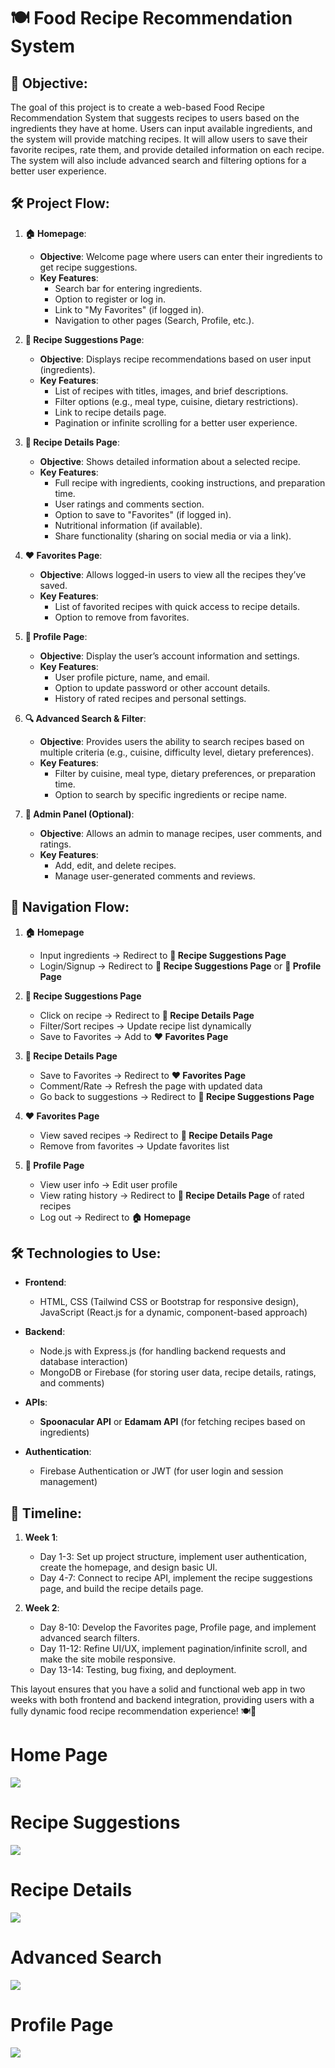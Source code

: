 # 🍽️ Food Recipe Recommendation System

## 🎯 Objective:  

The goal of this project is to create a web-based Food Recipe Recommendation System that suggests recipes to users based on the ingredients they have at home. Users can input available ingredients, and the system will provide matching recipes. It will allow users to save their favorite recipes, rate them, and provide detailed information on each recipe. The system will also include advanced search and filtering options for a better user experience.

## 🛠️ Project Flow:

1. **🏠 Homepage**:  
   - **Objective**: Welcome page where users can enter their ingredients to get recipe suggestions.
   - **Key Features**:  
     - Search bar for entering ingredients.
     - Option to register or log in.
     - Link to "My Favorites" (if logged in).
     - Navigation to other pages (Search, Profile, etc.).

2. **🍲 Recipe Suggestions Page**:
   - **Objective**: Displays recipe recommendations based on user input (ingredients).
   - **Key Features**:  
     - List of recipes with titles, images, and brief descriptions.
     - Filter options (e.g., meal type, cuisine, dietary restrictions).
     - Link to recipe details page.
     - Pagination or infinite scrolling for a better user experience.

3. **📖 Recipe Details Page**:  
   - **Objective**: Shows detailed information about a selected recipe.
   - **Key Features**:  
     - Full recipe with ingredients, cooking instructions, and preparation time.
     - User ratings and comments section.
     - Option to save to "Favorites" (if logged in).
     - Nutritional information (if available).
     - Share functionality (sharing on social media or via a link).

4. **❤️ Favorites Page**:  
   - **Objective**: Allows logged-in users to view all the recipes they’ve saved.
   - **Key Features**:  
     - List of favorited recipes with quick access to recipe details.
     - Option to remove from favorites.

5. **👤 Profile Page**:  
   - **Objective**: Display the user’s account information and settings.
   - **Key Features**:  
     - User profile picture, name, and email.
     - Option to update password or other account details.
     - History of rated recipes and personal settings.

6. **🔍 Advanced Search & Filter**:  
   - **Objective**: Provides users the ability to search recipes based on multiple criteria (e.g., cuisine, difficulty level, dietary preferences).
   - **Key Features**:  
     - Filter by cuisine, meal type, dietary preferences, or preparation time.
     - Option to search by specific ingredients or recipe name.

7. **🔧 Admin Panel (Optional)**:  
   - **Objective**: Allows an admin to manage recipes, user comments, and ratings.
   - **Key Features**:  
     - Add, edit, and delete recipes.
     - Manage user-generated comments and reviews.

## 📑 Navigation Flow:

1. **🏠 Homepage**  
   - Input ingredients → Redirect to **🍲 Recipe Suggestions Page**  
   - Login/Signup → Redirect to **🍲 Recipe Suggestions Page** or **👤 Profile Page**

2. **🍲 Recipe Suggestions Page**  
   - Click on recipe → Redirect to **📖 Recipe Details Page**  
   - Filter/Sort recipes → Update recipe list dynamically  
   - Save to Favorites → Add to **❤️ Favorites Page**

3. **📖 Recipe Details Page**  
   - Save to Favorites → Redirect to **❤️ Favorites Page**  
   - Comment/Rate → Refresh the page with updated data  
   - Go back to suggestions → Redirect to **🍲 Recipe Suggestions Page**

4. **❤️ Favorites Page**  
   - View saved recipes → Redirect to **📖 Recipe Details Page**  
   - Remove from favorites → Update favorites list

5. **👤 Profile Page**  
   - View user info → Edit user profile  
   - View rating history → Redirect to **📖 Recipe Details Page** of rated recipes  
   - Log out → Redirect to **🏠 Homepage**

## 🛠️ Technologies to Use:

- **Frontend**:  
  - HTML, CSS (Tailwind CSS or Bootstrap for responsive design), JavaScript (React.js for a dynamic, component-based approach)
  
- **Backend**:  
  - Node.js with Express.js (for handling backend requests and database interaction)
  - MongoDB or Firebase (for storing user data, recipe details, ratings, and comments)
  
- **APIs**:
  - **Spoonacular API** or **Edamam API** (for fetching recipes based on ingredients)

- **Authentication**:
  - Firebase Authentication or JWT (for user login and session management)

## 📅 Timeline:

1. **Week 1**:  
   - Day 1-3: Set up project structure, implement user authentication, create the homepage, and design basic UI.
   - Day 4-7: Connect to recipe API, implement the recipe suggestions page, and build the recipe details page.

2. **Week 2**:  
   - Day 8-10: Develop the Favorites page, Profile page, and implement advanced search filters.
   - Day 11-12: Refine UI/UX, implement pagination/infinite scroll, and make the site mobile responsive.
   - Day 13-14: Testing, bug fixing, and deployment.

This layout ensures that you have a solid and functional web app in two weeks with both frontend and backend integration, providing users with a fully dynamic food recipe recommendation experience! 🍽️🚀

# Home Page

<img src='./images/RecipeFinder.jpg'>

# Recipe Suggestions

<img src='./images/RecipeSuggestions.jpg'>

# Recipe Details

<img src='./images/RecipeDetails.jpg'>

# Advanced Search 

<img src='./images/Advanced_Search.jpg'>

# Profile Page

<img src ='./images/Profile.jpg'>